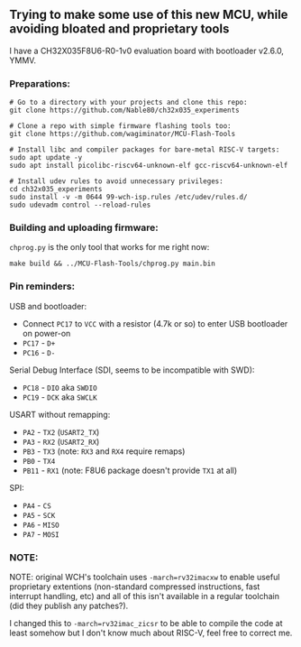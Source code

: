 ## Trying to make some use of this new MCU, while avoiding bloated and proprietary tools

I have a CH32X035F8U6-R0-1v0 evaluation board with bootloader v2.6.0, YMMV.

### Preparations:

```
# Go to a directory with your projects and clone this repo:
git clone https://github.com/Nable80/ch32x035_experiments

# Clone a repo with simple firmware flashing tools too:
git clone https://github.com/wagiminator/MCU-Flash-Tools

# Install libc and compiler packages for bare-metal RISC-V targets:
sudo apt update -y
sudo apt install picolibc-riscv64-unknown-elf gcc-riscv64-unknown-elf

# Install udev rules to avoid unnecessary privileges:
cd ch32x035_experiments
sudo install -v -m 0644 99-wch-isp.rules /etc/udev/rules.d/
sudo udevadm control --reload-rules
```

### Building and uploading firmware:

``chprog.py`` is the only tool that works for me right now:
```
make build && ../MCU-Flash-Tools/chprog.py main.bin
```

### Pin reminders:

USB and bootloader:
* Connect ``PC17`` to ``VCC`` with a resistor (4.7k or so) to enter USB bootloader on power-on
* ``PC17`` - ``D+``
* ``PC16`` - ``D-``

Serial Debug Interface (SDI, seems to be incompatible with SWD):
* ``PC18`` - ``DIO`` aka ``SWDIO``
* ``PC19`` - ``DCK`` aka ``SWCLK``

USART without remapping:
* ``PA2`` - ``TX2`` (``USART2_TX``)
* ``PA3`` - ``RX2`` (``USART2_RX``)
* ``PB3`` - ``TX3`` (note: ``RX3`` and ``RX4`` require remaps)
* ``PB0`` - ``TX4``
* ``PB11`` - ``RX1`` (note: F8U6 package doesn't provide ``TX1`` at all)

SPI:
* ``PA4`` - ``CS``
* ``PA5`` - ``SCK``
* ``PA6`` - ``MISO``
* ``PA7`` - ``MOSI``

### NOTE:

NOTE: original WCH's toolchain uses ``-march=rv32imacxw`` to enable useful proprietary extentions (non-standard compressed instructions, fast interrupt handling, etc) and all of this isn't available in a regular toolchain (did they publish any patches?).

I changed this to ``-march=rv32imac_zicsr`` to be able to compile the code at least somehow but I don't know much about RISC-V, feel free to correct me.

